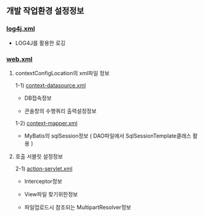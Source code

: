 ## 개발 작업환경 설정정보

### <a href="https://github.com/Taesan94/OurNeighborhoodEvent/blob/master/src/main/resources/log4j.xml"> log4j.xml </a>

- LOG4J를 활용한 로깅

### <a href="https://github.com/Taesan94/OurNeighborhoodEvent/blob/master/src/main/webapp/WEB-INF/web.xml"> web.xml </a>

  1. contextConfigLocation의 xml파일 정보

      1-1) <a href="https://github.com/Taesan94/OurNeighborhoodEvent/blob/master/src/main/resources/config/spring/Sample_context-datasource_for_Git.xml"> context-datasource.xml </a>

       - DB접속정보

       - 콘솔창의 수행쿼리 출력설정정보

      1-2) <a href="https://github.com/Taesan94/OurNeighborhoodEvent/blob/master/src/main/resources/config/spring/context-mapper.xml"> context-mapper.xml </a>

      - MyBatis의 sqlSession정보 ( DAO파일에서 SqlSessionTemplate클래스 활용 )


  2. 호출 서블릿 설정정보

      2-1) <a href="https://github.com/Taesan94/OurNeighborhoodEvent/blob/master/src/main/webapp/WEB-INF/config/action-servlet.xml"> action-servlet.xml </a>
      
      - Interceptor정보

      - View파일 찾기위한정보

      - 파일업로드시 참조되는 MultipartResolver정보


